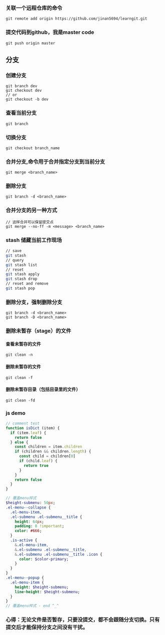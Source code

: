 ### 关联一个远程仓库的命令
```
git remote add origin https://github.com/jinan5694/learngit.git
```
### 提交代码到github，我是master code
```
git push origin master
```
## 分支
### 创建分支
```
git branch dev
git checkout dev
// or
git checkout -b dev
```
### 查看当前分支
```
git branch
```
### 切换分支
```
git checkout branch_name
```
### 合并分支,命令用于合并指定分支到当前分支
```
git merge <branch_name>
```
### 删除分支
```
git branch -d <branch_name>
```
### 合并分支的另一种方式
```
// 这样合并可以保留提交点
git merge --no-ff -m <message> <branch_name>
```
### stash 储藏当前工作现场
```bash
// save
git stash
// query
git stash list
// reset
git stash apply
git stash drop
// reset and remove
git stash pop
```
### 删除分支，强制删除分支
```
git branch -d <branch_name>
git branch -D <branch_name>
```

### 删除未暂存（stage）的文件
#### 查看未暂存的文件
  ```
  git clean -n
  ```
  #### 删除未暂存的文件
  ```
  git clean -f
  ```

  #### 删除未暂存目录（包括目录里的文件）
  ```
  git clean -fd
  ```

### js demo
```js
// comment test
function isDict (item) {
  if (item.leaf) {
    return false
  } else {
    const children = item.children
    if (children && children.length) {
      const child = children[0]
      if (child.leaf) {
        return true
      }
    }
    return false
  }
}
```
```sass
// 覆盖menu样式
$height-submenu: 50px;
.el-menu--collapse {
  .el-menu-item, 
  .el-submenu .el-submenu__title {
    height: 64px;
    padding: 0 !important;
    color: #666;
  }
  .is-active {
    &.el-menu-item, 
    &.el-submenu .el-submenu__title,
    &.el-submenu .el-submenu__title .icon {
      color: $color-primary;
    }
  }
}
.el-menu--popup {
  .el-menu-item {
    height: $height-submenu;
    line-height: $height-submenu;
  }
}
// 覆盖menu样式 - end ^_^
```

### 心得：无论文件是否暂存，只要没提交，都不会跟随分支切换。只有提交后才能保持分支之间没有干扰。
